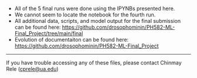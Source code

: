 - All of the 5 final runs were done using the IPYNBs presented here.
- We cannot seem to locate the notebook for the fourth run.
- All additional data, scripts, and model output for the final submission can be found here: https://github.com/drosophominin/PH582-ML-Final_Project/tree/main/final
- Evolution of documentaiton can be found here: https://github.com/drosophominin/PH582-ML-Final_Project

---

If you have trouble accessing any of these files, please contact Chinmay Rele (cprele@ua.edu)
